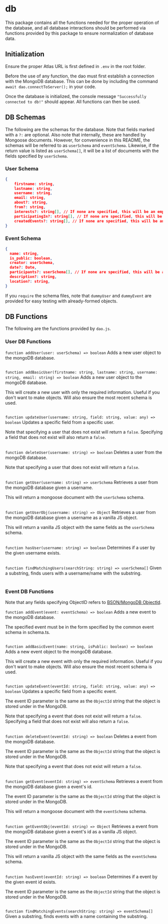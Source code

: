 # db

This package contains all the functions needed for the proper operation of the database, and all database interactions should be performed via functions provided by this package to ensure normalization of database data.

## Initialization

Ensure the proper Atlas URL is first defined in `.env` in the root folder.

Before the use of any function, the dao must first establish a connection with the MongoDB database. This can be done by including the command `await dao.connectToServer();` in your code.

Once the database is initialized, the console message `"Successfully connected to db!"` should appear. All functions can then be used.

## DB Schemas

The following are the schemas for the database. Note that fields marked with a `?:` are optional. Also note that internally, these are handled by Mongoose documents. However, for convenience in this README, the schemas will be referred to as `userSchema` and `eventSchema`. Likewise, if the return value is listed as `userSchema[]`, it will be a list of documents with the fields specified by `userSchema`.

### User Schema

```json
{
    firstname: string,
    lastname: string,
    username: string,
    email: string,
    about?: string,
    from?: string,
    interests?: string[], // If none are specified, this will be an empty array.
    participatingIn?: string[], // If none are specified, this will be an empty array.
    createdEvents?: string[], // If none are specified, this will be an empty array.
}
```

### Event Schema

```json
{
  name: string,
  is_public: boolean,
  creator: userSchema,
  date?: Date,
  participants?: userSchema[], // If none are specified, this will be an empty array.
  description?: string,
  location?: string,
}
```

If you `require` the schema files, note that `dummyUser` and `dummyEvent` are provided for easy testing with already-formed objects.

## DB Functions

The following are the functions provided by `dao.js`.

### User DB Functions

`function addUser(user: userSchema) => boolean`
Adds a new user object to the mongoDB database.
<br />
<br />

`function addBasicUser(firstname: string, lastname: string, username: string, email: string) => boolean`
Adds a new user object to the mongoDB database.

This will create a new user with only the required information. Useful if you don't want to make objects. Will also ensure the most recent schema is used.
<br />
<br />

`function updateUser(username: string, field: string, value: any) => boolean`
Updates a specific field from a specific user.

Note that specifying a user that does not exist will return a `false`. Specifying a field that does not exist will also return a `false`.
<br />
<br />

`function deleteUser(username: string) => boolean`
Deletes a user from the mongoDB database.

Note that specifying a user that does not exist will return a `false`.
<br />
<br />

`function getUser(username: string) => userSchema`
Retrieves a user from the mongoDB database given a username.

This will return a mongoose document with the `userSchema` schema.
<br />
<br />

`function getUserObj(username: string) => Object`
Retrieves a user from the mongoDB database given a username as a vanilla JS object.

This will return a vanilla JS object with the same fields as the `userSchema` schema.
<br />
<br />

`function hasUser(username: string) => boolean`
Determines if a user by the given username exists.
<br />
<br />

`function findMatchingUsers(searchString: string) => userSchema[]`
Given a substring, finds users with a username/name with the substring.
<br />
<br />

### Event DB Functions

Note that any fields specifying ObjectID refers to [BSON/MongoDB ObjectId](https://docs.mongodb.com/manual/reference/method/ObjectId/).

`function addEvent(event: eventSchema) => boolean`
Adds a new event to the mongoDB database.

The specified event must be in the form specified by the common event schema in schema.ts.
<br />
<br />

`function addBasicEvent(name: string, isPublic: boolean) => boolean`
Adds a new event object to the mongoDB database.

This will create a new event with only the required information. Useful if you don't want to make objects. Will also ensure the most recent schema is used.
<br />
<br />

`function updateEvent(eventId: string, field: string, value: any) => boolean`
Updates a specific field from a specific event.

The event ID parameter is the same as the `ObjectId` string that the object is stored under in the MongoDB.

Note that specifying a event that does not exist will return a `false`. Specifying a field that does not exist will also return a `false`.
<br />
<br />

`function deleteEvent(eventId: string) => boolean`
Deletes a event from the mongoDB database.

The event ID parameter is the same as the `ObjectId` string that the object is stored under in the MongoDB.

Note that specifying a event that does not exist will return a `false`.
<br />
<br />

`function getEvent(eventId: string) => eventSchema`
Retrieves a event from the mongoDB database given a event's id.

The event ID parameter is the same as the `ObjectId` string that the object is stored under in the MongoDB.

This will return a mongoose document with the `eventSchema` schema.
<br />
<br />

`function getEventObj(eventId: string) => Object`
Retrieves a event from the mongoDB database given a event's id as a vanilla JS object.

The event ID parameter is the same as the `ObjectId` string that the object is stored under in the MongoDB.

This will return a vanilla JS object with the same fields as the `eventSchema` schema.
<br />
<br />

`function hasEvent(eventId: string) => boolean`
Determines if a event by the given event id exists.

The event ID parameter is the same as the `ObjectId` string that the object is stored under in the MongoDB.
<br />
<br />

`function findMatchingEvents(searchString: string) => eventSchema[]`
Given a substring, finds events with a name containing the substring.
